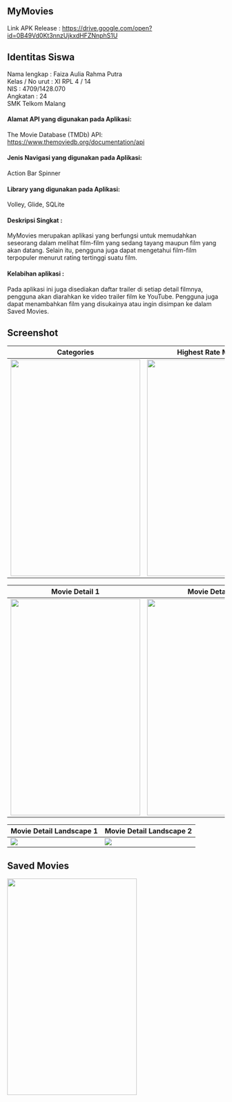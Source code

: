 ## MyMovies
Link APK Release : https://drive.google.com/open?id=0B49Vd0Kt3nnzUjkxdHFZNnphS1U

## Identitas Siswa
Nama lengkap    : Faiza Aulia Rahma Putra <br>
Kelas / No urut : XI RPL 4 / 14 <br>
NIS             : 4709/1428.070 <br>
Angkatan        : 24 <br>
SMK Telkom Malang <br>

#### Alamat API yang digunakan pada Aplikasi:
The Movie Database (TMDb) API: https://www.themoviedb.org/documentation/api

#### Jenis Navigasi yang digunakan pada Aplikasi:
Action Bar Spinner

#### Library yang digunakan pada Aplikasi:
Volley, Glide, SQLite

#### Deskripsi Singkat :
MyMovies merupakan aplikasi yang berfungsi untuk memudahkan seseorang dalam melihat film-film yang sedang tayang maupun film yang akan datang.
Selain itu, pengguna juga dapat mengetahui film-film terpopuler menurut rating tertinggi suatu film.

#### Kelabihan aplikasi :
Pada aplikasi ini juga disediakan daftar trailer di setiap detail filmnya, pengguna akan diarahkan ke video trailer film ke YouTube.
Pengguna juga dapat menambahkan film yang disukainya atau ingin disimpan ke dalam Saved Movies.

## Screenshot
Categories | Highest Rate Movies
------------ | -------------
<img src="https://cloud.githubusercontent.com/assets/21327758/26064604/aea7e0f4-39bb-11e7-8c5f-0a271273a0b9.png" width="300" height="500" />|<img src="https://cloud.githubusercontent.com/assets/21327758/26023006/5c8ad86a-37dd-11e7-883f-a2b366636d9b.png" width="300" height="500" />

Movie Detail 1 | Movie Detail 2
------------ | -------------
<img src="https://cloud.githubusercontent.com/assets/21327758/26064718/fc03c75a-39bb-11e7-935b-7713d6212e05.png" width="300" height="500" />|<img src="https://cloud.githubusercontent.com/assets/21327758/26064719/fc06a4ca-39bb-11e7-9a26-1ed4e8d26683.png" width="300" height="500" />

Movie Detail Landscape 1 | Movie Detail Landscape 2
------------ | -------------
<img src="https://cloud.githubusercontent.com/assets/21327758/26064810/3f7d0d70-39bc-11e7-89fa-2032a8c6f824.png"/>|<img src="https://cloud.githubusercontent.com/assets/21327758/26064808/3e53521a-39bc-11e7-8295-ec5bdfcc191a.png"/>

Saved Movies
------------
<img src="https://cloud.githubusercontent.com/assets/21327758/26064859/64becb28-39bc-11e7-9cea-766ecc875b44.png" width="300" height="500"/>
